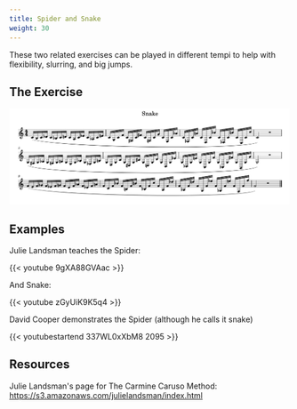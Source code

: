 ```yaml
---
title: Spider and Snake
weight: 30
---
```


These two related exercises can be played in different tempi to help with flexibility, slurring, and big jumps.

## The Exercise

![Snake Exercise](./snake.png)


## Examples

Julie Landsman teaches the Spider:

{{< youtube 9gXA88GVAac >}}

And Snake:

{{< youtube zGyUiK9K5q4 >}}


David Cooper demonstrates the Spider (although he calls it snake)

{{< youtubestartend 337WL0xXbM8 2095 >}}


## Resources

Julie Landsman's page for The Carmine Caruso Method: https://s3.amazonaws.com/julielandsman/index.html
